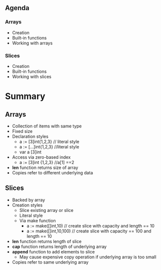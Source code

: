 ## Agenda

### Arrays
- Creation
- Built-in functions
- Working with arrays


### Slices
- Creation
- Built-in functions
- Working with slices


# Summary

## Arrays
- Collection of items with same type
- Fixed size
- Declaration styles
    - a := [3]int{1,2,3} // literal style
    - a := [...]int{1,2,3} //literal style
    - var a [3]int
- Access via zero-based index
   - a := [3]int {1,2,3} //a[1] ==2
- **len** function returns size of array
- Copies refer to different underlying data


## Slices
- Backed by array
- Creation styles
   - Slice existing array or slice
   - Literal style
   - Via make function
      - a := make([]int,10) // create slice with capacity and length == 10
      - a := make([]int,10,100) // create slice with capacity == 100 and length == 10
- **len** function returns length of slice 
- **cap** function returns length of underlying array
- **append** function to add elements to slice
   - May cause expensive copy operation if underlying array is too small
- Copies refer to same underlying array